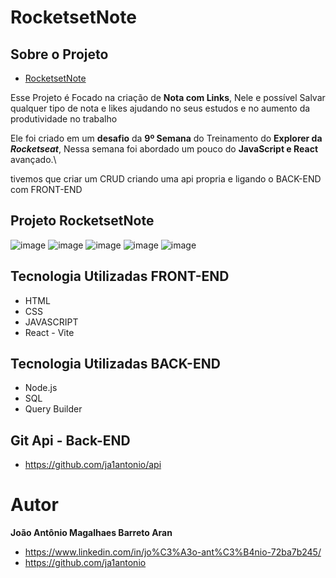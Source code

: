 # RocketsetNote

## Sobre o Projeto

* [RocketsetNote](rocketnotes-ja1antonio.netlify.app/)

Esse Projeto é Focado na criação de **Nota com Links**, Nele e possível Salvar qualquer tipo de nota e likes ajudando no seus estudos e no aumento da produtividade no trabalho

Ele foi criado em um **desafio** da **9º Semana** do Treinamento do **Explorer da *Rocketseat***, Nessa semana foi abordado um pouco do **JavaScript e React** avançado.\

tivemos que criar um CRUD criando uma api propria e ligando o BACK-END com FRONT-END

## Projeto RocketsetNote
![image](https://user-images.githubusercontent.com/103292517/215338779-84a523bc-77b0-4074-a37d-61c6afc1a6f1.png)
![image](https://user-images.githubusercontent.com/103292517/215338874-5d9c5865-b6aa-4b6f-a22f-ddb544f44cd8.png)
![image](https://user-images.githubusercontent.com/103292517/215338895-096f2f46-d482-445b-bda1-eb25d195a161.png)
![image](https://user-images.githubusercontent.com/103292517/215338941-fdfa0e81-a949-4031-a76c-9aa102309d70.png)
![image](https://user-images.githubusercontent.com/103292517/215338983-08129589-1aae-469a-877e-2c5e4fe6a0b8.png)




## Tecnologia Utilizadas FRONT-END
* HTML 
* CSS 
* JAVASCRIPT
* React - Vite

## Tecnologia Utilizadas BACK-END
* Node.js
* SQL 
* Query Builder

## Git Api - Back-END
* https://github.com/ja1antonio/api

# Autor

**João Antônio Magalhaes Barreto Aran**

* https://www.linkedin.com/in/jo%C3%A3o-ant%C3%B4nio-72ba7b245/
* https://github.com/ja1antonio

